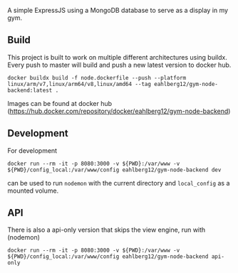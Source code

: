 A simple ExpressJS using a MongoDB database to serve as a display in my gym.

## Build
This project is built to work on multiple different architectures using buildx. Every push to master will build and push a new latest version to docker hub.

`docker buildx build -f node.dockerfile --push --platform linux/arm/v7,linux/arm64/v8,linux/amd64 --tag eahlberg12/gym-node-backend:latest .`

Images can be found at docker hub (https://hub.docker.com/repository/docker/eahlberg12/gym-node-backend)

## Development
For development

`docker run --rm -it -p 8080:3000 -v ${PWD}:/var/www -v ${PWD}/config_local:/var/www/config eahlberg12/gym-node-backend dev`

can be used to run `nodemon` with the current directory and `local_config` as a mounted volume. 

## API
There is also a api-only version that skips the view engine, run with (nodemon)

`docker run --rm -it -p 8080:3000 -v ${PWD}:/var/www -v ${PWD}/config_local:/var/www/config eahlberg12/gym-node-backend api-only`